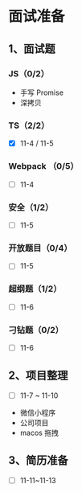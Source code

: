 # 面试准备

## 1、面试题

### JS（0/2）

- 手写 Promise
- 深拷贝

### TS（2/2）

- [x] 11-4 / 11-5

### Webpack （0/5）

- [ ] 11-4

### 安全（1/2）

- [ ] 11-5

### 开放题目（0/4）

- [ ] 11-5

### 超纲题（1/2）

- [ ] 11-6

### 刁钻题（0/2）

- [ ] 11-6

## 2、项目整理

- [ ] 11-7 ~ 11-10

- 微信小程序
- 公司项目
- macos 拖拽

## 3、简历准备

- [ ] 11-11~11-13
